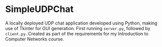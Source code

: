 # SimpleUDPChat
A locally deployed UDP chat application developed using Python, making use of Tkinter for GUI generation. First running `server.py`, followed by `client.py`. Created as part of the requirements for my Introduction to Computer Networks course.
